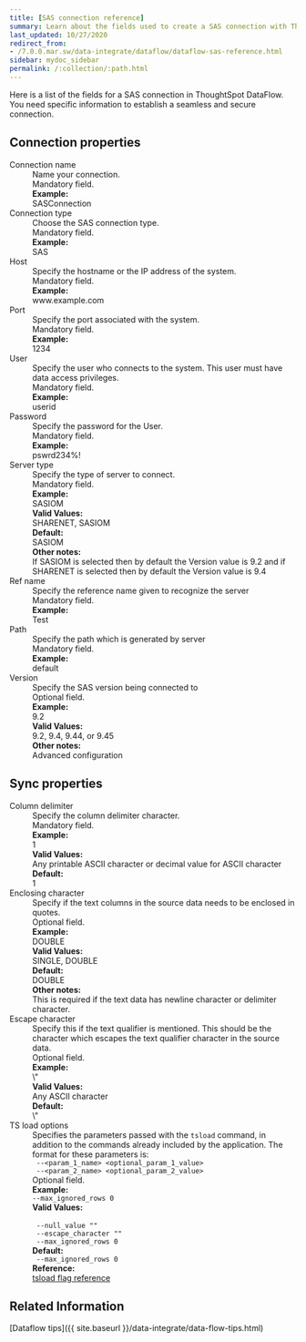 ```yaml
---
title: [SAS connection reference]
summary: Learn about the fields used to create a SAS connection with ThoughtSpot DataFlow.
last_updated: 10/27/2020
redirect_from:
- /7.0.0.mar.sw/data-integrate/dataflow/dataflow-sas-reference.html
sidebar: mydoc_sidebar
permalink: /:collection/:path.html
---
```


Here is a list of the fields for a SAS connection in ThoughtSpot DataFlow. You need specific information to establish a seamless and secure connection.

## Connection properties

<dl id="dataflow-sas-connection-properties">
<dlentry id="dataflow-sas-conn-connection-name"><dt>Connection name</dt><dd id="connection-name-description">Name your connection.</dd><dd id="connection-name-required">Mandatory field.</dd><dd id="connection-name-example"><strong>Example:</strong><br/>SASConnection</dd></dlentry>
<dlentry id="dataflow-sas-conn-connection-type"><dt>Connection type</dt><dd id="connection-type-description">Choose the SAS connection type.</dd><dd id="connection-type-required">Mandatory field.</dd><dd id="connection-type-example"><strong>Example:</strong><br/>SAS</dd></dlentry>
<dlentry id="dataflow-sas-conn-host"><dt>Host</dt><dd id="host-description">Specify the hostname or the IP address of the system.</dd><dd id="host-required">Mandatory field.</dd><dd id="host-example"><strong>Example:</strong><br/>www.example.com</dd></dlentry>
<dlentry id="dataflow-sas-conn-port"><dt>Port</dt><dd id="port-description">Specify the port associated with the system.</dd><dd id="port-required">Mandatory field.</dd><dd id="port-example"><strong>Example:</strong><br/>1234</dd></dlentry>
<dlentry id="dataflow-sas-conn-user"><dt>User</dt><dd id="user-description">Specify the user who connects to the system. This user must have data access privileges.</dd><dd id="user-required">Mandatory field.</dd><dd id="user-example"><strong>Example:</strong><br/>userid</dd></dlentry>
<dlentry id="dataflow-sas-conn-password"><dt>Password</dt><dd id="password-description">Specify the password for the User.</dd><dd id="password-required">Mandatory field.</dd><dd id="password-example"><strong>Example:</strong><br/>pswrd234%!</dd></dlentry>
<dlentry id="dataflow-sas-conn-server-type"><dt>Server type</dt><dd id="server-type-description">Specify the type of server to connect.</dd><dd id="server-type-required">Mandatory field.</dd><dd id="server-type-example"><strong>Example:</strong><br/>SASIOM</dd><dd id="server-type-valid-values"><strong>Valid Values:</strong><br/>SHARENET, SASIOM</dd><dd id="server-type-default"><strong>Default:</strong><br/>SASIOM</dd><dd id="server-type-other"><strong>Other notes:</strong><br/>If SASIOM is selected then by default the Version value is 9.2 and if SHARENET is selected then by default the Version value is 9.4</dd></dlentry>
<dlentry id="dataflow-sas-conn-ref-name"><dt>Ref name</dt><dd id="ref-name-description">Specify the reference name given to recognize the server</dd><dd id="ref-name-required">Mandatory field.</dd><dd id="ref-name-example"><strong>Example:</strong><br/>Test</dd></dlentry>
<dlentry id="dataflow-sas-conn-path"><dt>Path</dt><dd id="path-description">Specify the path which is generated by server</dd><dd id="path-required">Mandatory field.</dd><dd id="path-example"><strong>Example:</strong><br/>default</dd></dlentry>
<dlentry id="dataflow-sas-conn-version"><dt>Version</dt><dd id="version-description">Specify the SAS version being connected to</dd><dd id="version-required">Optional field.</dd><dd id="version-example"><strong>Example:</strong><br/>9.2</dd><dd id="version-valid-values"><strong>Valid Values:</strong><br/>9.2, 9.4, 9.44, or 9.45</dd><dd id="version-other"><strong>Other notes:</strong><br/>Advanced configuration</dd></dlentry>
</dl>

## Sync properties

<dl id="dataflow-sas-sync-properties">
<dlentry id="dataflow-sas-sync-column-delimiter"><dt>Column delimiter</dt><dd id="column-delimiter-description">Specify the column delimiter character.</dd><dd id="column-delimiter-required">Mandatory field.</dd><dd id="column-delimiter-example"><strong>Example:</strong><br/>1</dd><dd id="column-delimiter-valid-values"><strong>Valid Values:</strong><br/>Any printable ASCII character or decimal value for ASCII character</dd><dd id="column-delimiter-default"><strong>Default:</strong><br/>1</dd></dlentry>
<dlentry id="dataflow-sas-sync-enclosing-character"><dt>Enclosing character</dt><dd id="enclosing-character-description">Specify if the text columns in the source data needs to be enclosed in quotes.</dd><dd id="enclosing-character-required">Optional field.</dd><dd id="enclosing-character-example"><strong>Example:</strong><br/>DOUBLE</dd><dd id="enclosing-character-valid-values"><strong>Valid Values:</strong><br/>SINGLE, DOUBLE</dd><dd id="enclosing-character-default"><strong>Default:</strong><br/>DOUBLE</dd><dd id="enclosing-character-other"><strong>Other notes:</strong><br/>This is required if the text data has newline character or delimiter character.</dd></dlentry>
<dlentry id="dataflow-sas-sync-escape-character"><dt>Escape character</dt><dd id="escape-character-description">Specify this if the text qualifier is mentioned. This should be the character which escapes the text qualifier character in the source data.</dd><dd id="escape-character-required">Optional field.</dd><dd id="escape-character-example"><strong>Example:</strong><br/>\"</dd><dd id="escape-character-valid-values"><strong>Valid Values:</strong><br/>Any ASCII character</dd><dd id="escape-character-default"><strong>Default:</strong><br/>\"</dd></dlentry>
<dlentry id="dataflow-sas-sync-ts-load-options"><dt>TS load options</dt><dd id="ts-load-options-description">Specifies the parameters passed with the <code>tsload</code> command, in addition to the commands already included by the application. The format for these parameters is:<br/><code> --&lt;param_1_name&gt; &lt;optional_param_1_value&gt;</code><br/><code> --&lt;param_2_name&gt; &lt;optional_param_2_value&gt;</code></dd><dd id="ts-load-options-required">Optional field.</dd><dd id="ts-load-options-example"><strong>Example:</strong><br/><code>--max_ignored_rows 0</code></dd><dd id="ts-load-options-valid-values"><strong>Valid Values:</strong><br/><br/><code> --null_value ""</code><br/><code> --escape_character ""</code><br/><code> --max_ignored_rows 0</code></dd><dd id="ts-load-options-default"><strong>Default:</strong><br/><code> --max_ignored_rows 0</code><dd id="reference"><strong>Reference:</strong><br/><a href="{{ site.baseurl }}/reference/data-importer-ref.html">tsload flag reference</a></dd></dd></dlentry>
</dl>

## Related Information

[Dataflow tips]({{ site.baseurl }}/data-integrate/data-flow-tips.html)
